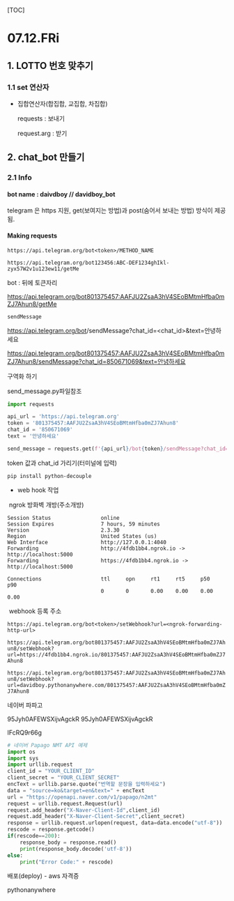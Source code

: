 [TOC]



# 07.12.FRi

## 1. LOTTO 번호 맞추기

### 1.1 set 연산자

* 집합연산자(합집합, 교집합, 차집합)

  requests : 보내기

  request.arg : 받기

## 2. chat_bot 만들기

### 2.1 Info

#### bot name : daivdboy // davidboy_bot



telegram 은 https 지원, get(보여지는 방법)과 post(숨어서 보내는 방법) 방식이 제공됨. 



#### Making requests

`https://api.telegram.org/bot<token>/METHOD_NAME`

```
https://api.telegram.org/bot123456:ABC-DEF1234ghIkl-zyx57W2v1u123ew11/getMe
```

bot : 뒤에 토큰자리

https://api.telegram.org/bot801375457:AAFJU2ZsaA3hV4SEoBMtmHfba0mZJ7Ahun8/getMe

`sendMessage`

https://api.telegram.org/bot<token>/sendMessage?chat_id=<chat_id>&text=안녕하세요

https://api.telegram.org/bot801375457:AAFJU2ZsaA3hV4SEoBMtmHfba0mZJ7Ahun8/sendMessage?chat_id=850671069&text=안녕하세요

구역화 하기

send_message.py파일참조

```python
import requests

api_url = 'https://api.telegram.org'
token = '801375457:AAFJU2ZsaA3hV4SEoBMtmHfba0mZJ7Ahun8'
chat_id = '850671069'
text = '안녕하세요'

send_message = requests.get(f'{api_url}/bot{token}/sendMessage?chat_id={chat_id}&text={text}')
```

token 값과 chat_id 가리기(터미널에 입력)

`pip install python-decouple`



* web hook  작업



​		ngrok 방화벽 개방(주소개방)

```
Session Status                online
Session Expires               7 hours, 59 minutes
Version                       2.3.30
Region                        United States (us)
Web Interface                 http://127.0.0.1:4040
Forwarding                    http://4fdb1bb4.ngrok.io -> http://localhost:5000
Forwarding                    https://4fdb1bb4.ngrok.io -> http://localhost:5000

Connections                   ttl     opn     rt1     rt5     p50     p90
                              0       0       0.00    0.00    0.00    0.00
```



​	webhook 등록 주소

`https://api.telegram.org/bot<token>/setWebhook?url=<ngrok-forwarding-http-url>`

`https://api.telegram.org/bot801375457:AAFJU2ZsaA3hV4SEoBMtmHfba0mZJ7Ahun8/setWebhook?url=https://4fdb1bb4.ngrok.io/801375457:AAFJU2ZsaA3hV4SEoBMtmHfba0mZJ7Ahun8`



`https://api.telegram.org/bot801375457:AAFJU2ZsaA3hV4SEoBMtmHfba0mZJ7Ahun8/setWebhook?url=davidboy.pythonanywhere.com/801375457:AAFJU2ZsaA3hV4SEoBMtmHfba0mZJ7Ahun8`



네이버 파파고

95Jyh0AFEWSXijvAgckR 95Jyh0AFEWSXijvAgckR

IFcRQ9r66g

```python
# 네이버 Papago NMT API 예제
import os
import sys
import urllib.request
client_id = "YOUR_CLIENT_ID"
client_secret = "YOUR_CLIENT_SECRET"
encText = urllib.parse.quote("번역할 문장을 입력하세요")
data = "source=ko&target=en&text=" + encText
url = "https://openapi.naver.com/v1/papago/n2mt"
request = urllib.request.Request(url)
request.add_header("X-Naver-Client-Id",client_id)
request.add_header("X-Naver-Client-Secret",client_secret)
response = urllib.request.urlopen(request, data=data.encode("utf-8"))
rescode = response.getcode()
if(rescode==200):
    response_body = response.read()
    print(response_body.decode('utf-8'))
else:
    print("Error Code:" + rescode)
```



배포(deploy) - aws 자격증

pythonanywhere